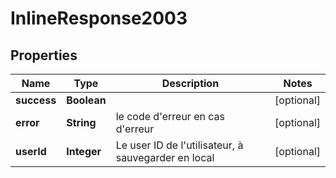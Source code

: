# InlineResponse2003

## Properties
Name | Type | Description | Notes
------------ | ------------- | ------------- | -------------
**success** | **Boolean** |  |  [optional]
**error** | **String** | le code d&#x27;erreur en cas d&#x27;erreur |  [optional]
**userId** | **Integer** | Le user ID de l&#x27;utilisateur, à sauvegarder en local |  [optional]
